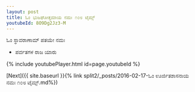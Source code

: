 ```yaml
---
layout: post
title: ಓಂ ಭುಜಘೋತ್ತಮಾಯ ನಮಃ ೧೦೮ ಟೈಮ್ಸ್
youtubeId: 8O9Dg2Jz3-M
---
```

 
 
 ಓಂ ಸ್ಥಾವರಾಣಾಮ್ ಪತಯೇ ನಮಃ  
 
 -  ಪರ್ವತಗಳ ರಾಜ ಯಾರು 
 
  
 
  
 
 
 
 
 
 


{% include youtubePlayer.html id=page.youtubeId %}
 
[Next]({{ site.baseurl }}{% link  split2/_posts/2016-02-17-ಓಂ ಊರ್ಜಿತಶಾಸನಾಯ ನಮಃ ೧೦೮ ಟೈಮ್ಸ್.md%})
 
